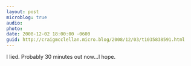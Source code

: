 ```yaml
---
layout: post
microblog: true
audio: 
photo: 
date: 2008-12-02 18:00:00 -0600
guid: http://craigmcclellan.micro.blog/2008/12/03/t1035838591.html
---
```

I lied.  Probably 30 minutes out now...I hope.
